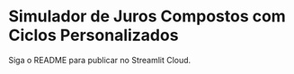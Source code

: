 # Simulador de Juros Compostos com Ciclos Personalizados

Siga o README para publicar no Streamlit Cloud.
